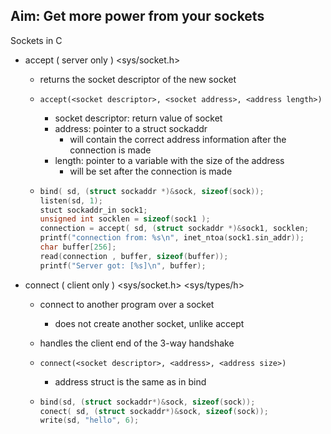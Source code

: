 ## Aim: Get more power from your sockets

Sockets in C

- accept ( server only ) <sys/socket.h>

  - returns the socket descriptor of the new socket

  - ```
    accept(<socket descriptor>, <socket address>, <address length>)
    ```

    - socket descriptor: return value of socket
    - address: pointer to a struct sockaddr
      - will contain the correct address information after the connection is made
    - length: pointer to a variable with the size of the address
      - will be set after the connection is made

  - ```C
    bind( sd, (struct sockaddr *)&sock, sizeof(sock));
    listen(sd, 1);
    stuct sockaddr_in sock1;
    unsigned int socklen = sizeof(sock1 );
    connection = accept( sd, (struct sockaddr *)&sock1, socklen;
    printf("connection from: %s\n", inet_ntoa(sock1.sin_addr));
    char buffer[256];
    read(connection , buffer, sizeof(buffer));
    printf("Server got: [%s]\n", buffer);
    ```

- connect ( client only ) <sys/socket.h> <sys/types/h>

  - connect to another program over a socket

    - does not create another socket, unlike accept

  - handles the client end of the 3-way handshake

  - ```
    connect(<socket descriptor>, <address>, <address size>)
    ```

    - address struct is the same as in bind

  - ```c
    bind(sd, (struct sockaddr*)&sock, sizeof(sock));
    conect( sd, (struct sockaddr*)&sock, sizeof(sock));
    write(sd, "hello", 6);
    ```